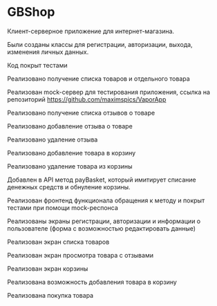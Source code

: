 # GBShop
Клиент-серверное приложение для интернет-магазина. 

Были созданы классы для регистрации, авторизации, выхода, изменения личных данных.

Код покрыт тестами

Реализовано получение списка товаров и отдельного товара

Реализован mock-сервер для тестирования приложения, ссылка на репозиторий https://github.com/maximspics/VaporApp

Реализовано получение списка отзывов о товаре

Реализовано добавление отзыва о товаре

Реализовано удаление отзыва


Реализовано добавление товара в корзину

Реализовано удаление товара из корзины

Добавлен в API метод payBasket, который имитирует списание денежных средств и обнуление корзины. 

Реализован фронтенд функционала обращения к методу и покрыт тестами при помощи mock-респонса


Реализованы экраны регистрации, авторизации и информации о пользователе (форма с возможностью редактировать данные)


Реализован экран списка товаров

Реализован экран просмотра товара с отзывами


Реализован экран корзины

Реализована возможность добавления товара в корзину

Реализована покупка товара
